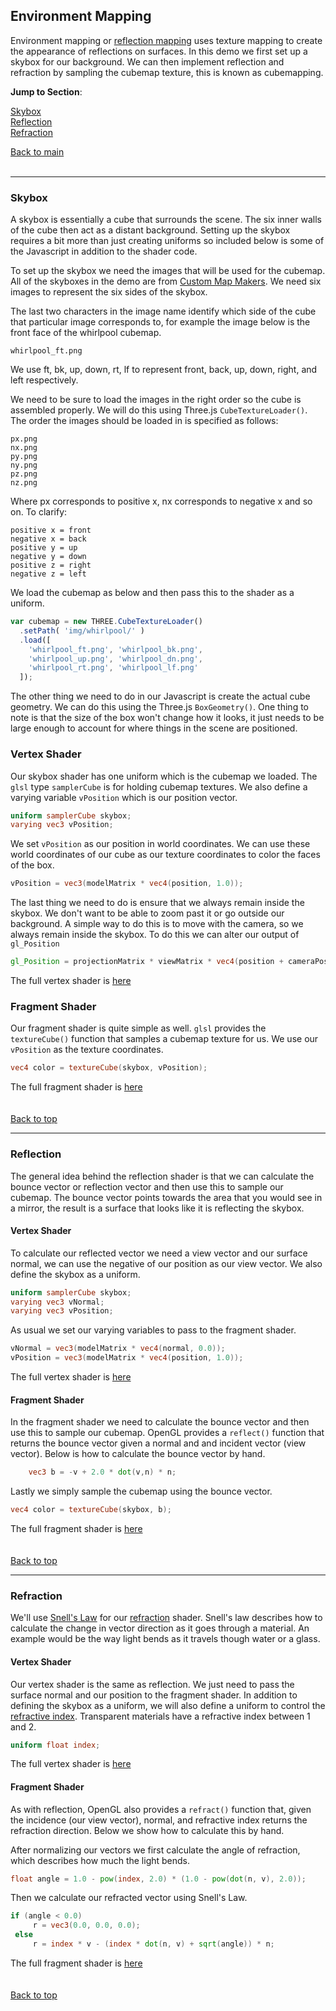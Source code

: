 <a name="top"></a>
## Environment Mapping

Environment mapping or [reflection mapping](https://en.wikipedia.org/wiki/Reflection_mapping) uses texture mapping to create the appearance of reflections on surfaces. In this demo we first set up a skybox for our background. We can then implement reflection and refraction by sampling the cubemap texture, this is known as cubemapping.


**Jump to Section**:  

[Skybox](#skybox)  
[Reflection](#reflection)  
[Refraction](#refraction)  

[Back to main](./)
<br>
<br>

__________


<a name="skybox"></a>
### Skybox

A skybox is essentially a cube that surrounds the scene. The six inner walls of the cube then act as a distant background. Setting up the skybox requires a bit more than just creating uniforms so included below is some of the Javascript in addition to the shader code.

To set up the skybox we need the images that will be used for the cubemap. All of the skyboxes in the demo are from [Custom Map Makers](http://www.custommapmakers.org/skyboxes.php). We need six images to represent the six sides of the skybox.

The last two characters in the image name identify which side of the cube that particular image corresponds to, for example the image below is the front face of the whirlpool cubemap.

 `whirlpool_ft.png`    

We use ft, bk, up, down, rt, lf to represent front, back, up, down, right, and left respectively.

We need to be sure to load the images in the right order so the cube is assembled properly. We will do this using Three.js `CubeTextureLoader()`. The order the images should be loaded in is specified as follows:

  `px.png`  
		`nx.png`  
		`py.png`  
		`ny.png`  
		`pz.png`  
		`nz.png`

Where px corresponds to positive x, nx corresponds to negative x and so on. To clarify:

`positive x = front`  
`negative x = back`  
`positive y = up`  
`negative y = down`  
`positive z = right`  
`negative z = left`

We load the cubemap as below and then pass this to the shader as a uniform.

```javascript
var cubemap = new THREE.CubeTextureLoader()
  .setPath( 'img/whirlpool/' )
  .load([
    'whirlpool_ft.png', 'whirlpool_bk.png',
    'whirlpool_up.png', 'whirlpool_dn.png',
    'whirlpool_rt.png', 'whirlpool_lf.png'
  ]);
```

The other thing we need to do in our Javascript is create the actual cube geometry. We can do this using the Three.js `BoxGeometry()`. One thing to note is that the size of the box won't change how it looks, it just needs to be large enough to account for where things in the scene are positioned.

### Vertex Shader

Our skybox shader has one uniform which is the cubemap we loaded. The `glsl` type `samplerCube` is for holding cubemap textures. We also define a varying variable `vPosition` which is our position vector.

```glsl
uniform samplerCube skybox;
varying vec3 vPosition;
```

We set `vPosition` as our position in world coordinates. We can use these world coordinates of our cube as our texture coordinates to color the faces of the box.

```glsl
vPosition = vec3(modelMatrix * vec4(position, 1.0));
```

The last thing we need to do is ensure that we always remain inside the skybox. We don't want to be able to zoom past it or go outside our background. A simple way to do this is to move with the camera, so we always remain inside the skybox. To do this we can alter our output of `gl_Position`

```glsl
gl_Position = projectionMatrix * viewMatrix * vec4(position + cameraPosition, 1.0);
```

The full vertex shader is [here](https://github.com/k1mby/teapot-demo/raw/master/glsl/skybox.vs.glsl)

### Fragment Shader

Our fragment shader is quite simple as well. `glsl` provides the `textureCube()` function that samples a cubemap texture for us. We use our `vPosition` as the texture coordinates.

```glsl
vec4 color = textureCube(skybox, vPosition);
```

The full fragment shader is [here](https://github.com/k1mby/teapot-demo/raw/master/glsl/skybox.fs.glsl)
<br>
<br>
<br>
[Back to top](#top)

______

<a name="reflection"></a>
### Reflection

The general idea behind the reflection shader is that we can calculate the bounce vector or reflection vector and then use this to sample our cubemap. The bounce vector points towards the area that you would see in a mirror, the result is a surface that looks like it is reflecting the skybox.

#### Vertex Shader

To calculate our reflected vector we need a view vector and our surface normal, we can use the negative of our position as our view vector. We also define the skybox as a uniform.

```glsl
uniform samplerCube skybox;
varying vec3 vNormal;
varying vec3 vPosition;
```

As usual we set our varying variables to pass to the fragment shader.

```glsl
vNormal = vec3(modelMatrix * vec4(normal, 0.0));
vPosition = vec3(modelMatrix * vec4(position, 1.0));
```

The full vertex shader is [here](https://github.com/k1mby/teapot-demo/raw/master/glsl/reflection.vs.glsl)

#### Fragment Shader

In the fragment shader we need to calculate the bounce vector and then use this to sample our cubemap. OpenGL provides a `reflect()` function that returns the bounce vector given a normal and and incident vector (view vector). Below is how to calculate the bounce vector by hand.

```glsl
	vec3 b = -v + 2.0 * dot(v,n) * n;
```

Lastly we simply sample the cubemap using the bounce vector.

```glsl
vec4 color = textureCube(skybox, b);
```

The full fragment shader is [here](https://github.com/k1mby/teapot-demo/raw/master/glsl/reflection.fs.glsl)
<br>
<br>
<br>
[Back to top](#top)

______

### Refraction

We'll use [Snell's Law](https://en.wikipedia.org/wiki/Snell%27s_law) for our [refraction](https://en.wikipedia.org/wiki/Refraction) shader. Snell's law describes how to calculate the change in vector direction as it goes through a material. An example would be the way light bends as it travels though water or a glass.

#### Vertex Shader

Our vertex shader is the same as reflection. We just need to pass the surface normal and our position to the fragment shader. In addition to defining the skybox as a uniform, we will also define a uniform to control the [refractive index](https://en.wikipedia.org/wiki/Refractive_index). Transparent materials have a refractive index between 1 and 2.

```glsl
uniform float index;
```

The full vertex shader is [here](https://github.com/k1mby/teapot-demo/raw/master/glsl/refraction.vs.glsl)

#### Fragment Shader

As with reflection, OpenGL also provides a `refract()` function that, given the incidence (our view vector), normal, and refractive index returns the refraction direction. Below we show how to calculate this by hand.

After normalizing our vectors we first calculate the angle of refraction, which describes how much the light bends.

```glsl
float angle = 1.0 - pow(index, 2.0) * (1.0 - pow(dot(n, v), 2.0));
```

Then we calculate our refracted vector using Snell's Law.

```glsl
if (angle < 0.0)
     r = vec3(0.0, 0.0, 0.0);
 else
     r = index * v - (index * dot(n, v) + sqrt(angle)) * n;
```
The full fragment shader is [here](https://github.com/k1mby/teapot-demo/raw/master/glsl/refraction.fs.glsl)
<br>
<br>
<br>
[Back to top](#top)
